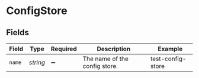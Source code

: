 # ConfigStore


## Fields

| Field                         | Type                          | Required                      | Description                   | Example                       |
| ----------------------------- | ----------------------------- | ----------------------------- | ----------------------------- | ----------------------------- |
| `name`                        | *string*                      | :heavy_minus_sign:            | The name of the config store. | test-config-store             |